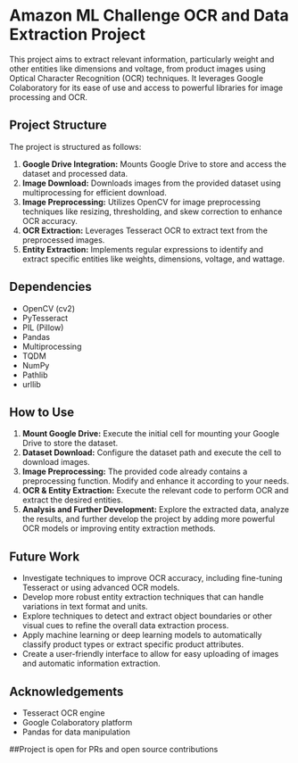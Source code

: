 
# Amazon ML Challenge OCR and Data Extraction Project

This project aims to extract relevant information, particularly weight and other entities like dimensions and voltage, from product images using Optical Character Recognition (OCR) techniques. It leverages Google Colaboratory for its ease of use and access to powerful libraries for image processing and OCR.

## Project Structure

The project is structured as follows:

1. **Google Drive Integration:** Mounts Google Drive to store and access the dataset and processed data.
2. **Image Download:** Downloads images from the provided dataset using multiprocessing for efficient download.
3. **Image Preprocessing:** Utilizes OpenCV for image preprocessing techniques like resizing, thresholding, and skew correction to enhance OCR accuracy.
4. **OCR Extraction:** Leverages Tesseract OCR to extract text from the preprocessed images.
5. **Entity Extraction:** Implements regular expressions to identify and extract specific entities like weights, dimensions, voltage, and wattage.

## Dependencies

- OpenCV (cv2)
- PyTesseract
- PIL (Pillow)
- Pandas
- Multiprocessing
- TQDM
- NumPy
- Pathlib
- urllib

## How to Use

1. **Mount Google Drive:** Execute the initial cell for mounting your Google Drive to store the dataset.
2. **Dataset Download:** Configure the dataset path and execute the cell to download images.
3. **Image Preprocessing:** The provided code already contains a preprocessing function. Modify and enhance it according to your needs.
4. **OCR & Entity Extraction:** Execute the relevant code to perform OCR and extract the desired entities.
5. **Analysis and Further Development:** Explore the extracted data, analyze the results, and further develop the project by adding more powerful OCR models or improving entity extraction methods.

## Future Work

- Investigate techniques to improve OCR accuracy, including fine-tuning Tesseract or using advanced OCR models.
- Develop more robust entity extraction techniques that can handle variations in text format and units.
- Explore techniques to detect and extract object boundaries or other visual cues to refine the overall data extraction process.
- Apply machine learning or deep learning models to automatically classify product types or extract specific product attributes.
- Create a user-friendly interface to allow for easy uploading of images and automatic information extraction.

## Acknowledgements

- Tesseract OCR engine
- Google Colaboratory platform
- Pandas for data manipulation

##Project is open for PRs and open source contributions
